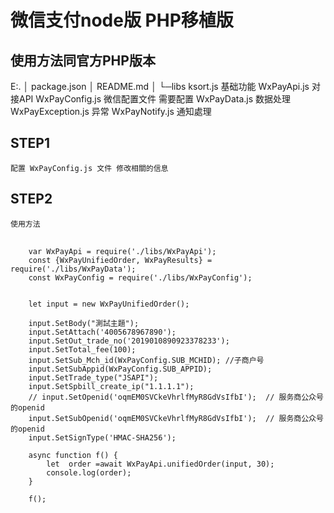 # 微信支付node版  PHP移植版

## 使用方法同官方PHP版本

E:.
│  package.json
│  README.md
│
└─libs
        ksort.js          基础功能
        WxPayApi.js       对接API
        WxPayConfig.js    微信配置文件  需要配置
        WxPayData.js      数据处理
        WxPayException.js 异常
        WxPayNotify.js    通知處理


## STEP1  
    配置 WxPayConfig.js 文件 修改相關的信息 

## STEP2
    使用方法 

<pre>
    <code>
    var WxPayApi = require('./libs/WxPayApi');
    const {WxPayUnifiedOrder, WxPayResults} = require('./libs/WxPayData');
    const WxPayConfig = require('./libs/WxPayConfig');


    let input = new WxPayUnifiedOrder();

    input.SetBody("測試主題");
    input.SetAttach('4005678967890');
    input.SetOut_trade_no('2019010890923378233');
    input.SetTotal_fee(100);
    input.SetSub_Mch_id(WxPayConfig.SUB_MCHID); //子商户号
    input.SetSubAppid(WxPayConfig.SUB_APPID);
    input.SetTrade_type("JSAPI");
    input.SetSpbill_create_ip("1.1.1.1");
    // input.SetOpenid('oqmEM0SVCkeVhrlfMyR8GdVsIfbI');  // 服务商公众号的openid
    input.SetSubOpenid('oqmEM0SVCkeVhrlfMyR8GdVsIfbI');  // 服务商公众号的openid
    input.SetSignType('HMAC-SHA256');

    async function f() {
        let  order =await WxPayApi.unifiedOrder(input, 30);
        console.log(order);
    }

    f();
    </code>
</pre>    
